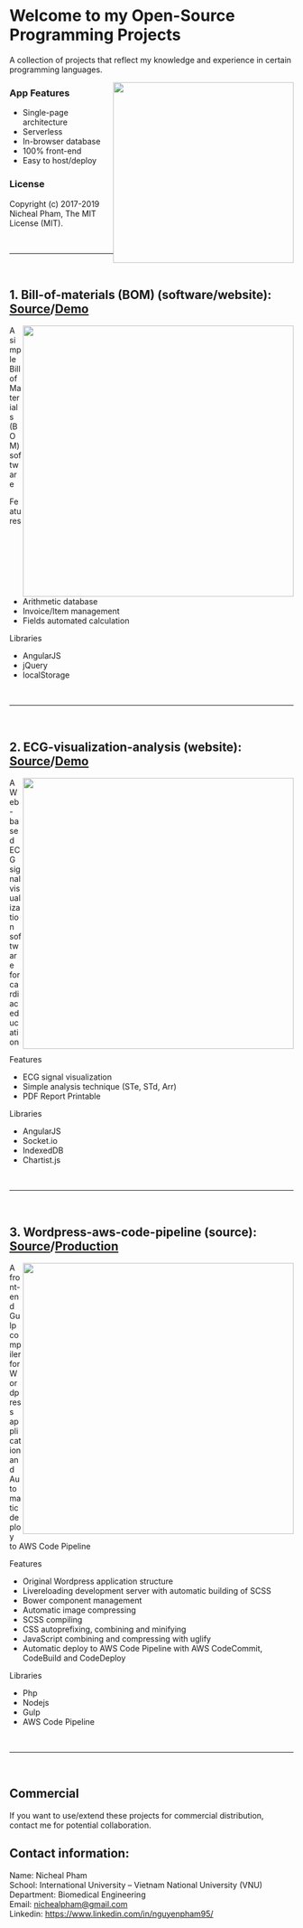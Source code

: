# Welcome to my Open-Source Programming Projects
<p> A collection of projects that reflect my knowledge and experience in certain programming languages.</p>
<img align="right" src="https://thedistance.co.uk/wp-content/uploads/2016/04/Open-Source-Software-.jpg" hspace="0" vspace="0" width="320">

### App Features
* Single-page architecture
* Serverless
* In-browser database
* 100% front-end
* Easy to host/deploy

### License
Copyright (c) 2017-2019 Nicheal Pham, The MIT License (MIT).

<br/>

---

<br/>

## 1. Bill-of-materials (BOM) (software/website): [Source](https://github.com/nichealpham/Open-Source-Projects/blob/master/Bill-of-materials)/[Demo](https://nichealpham.github.io/Open-Source-Projects/Bill-of-materials)

<img align="right" src="https://github.com/nichealpham/Open-Source-Projects/blob/master/Bill-of-materials/captures/1.png" vspace="0" width="480">

A simple Bill of Materials (BOM) software

Features

* Arithmetic database
* Invoice/Item management
* Fields automated calculation

Libraries

* AngularJS
* jQuery
* localStorage

<br/>

---

<br/>

## 2. ECG-visualization-analysis (website): [Source](https://github.com/nichealpham/Open-Source-Projects/blob/master/Ecg-visualization-analysis)/[Demo](https://nichealpham.github.io/Open-Source-Projects/Ecg-visualization-analysis)

<img align="right" src="https://github.com/nichealpham/Open-Source-Projects/blob/master/Ecg-visualization-analysis/images/signal.PNG" vspace="0" width="480">

A Web-based ECG signal visualization software for cardiac education

Features

* ECG signal visualization
* Simple analysis technique (STe, STd, Arr)
* PDF Report Printable

Libraries

* AngularJS
* Socket.io
* IndexedDB
* Chartist.js

<br/>

---

<br/>

## 3. Wordpress-aws-code-pipeline (source): [Source](https://github.com/nichealpham/Open-Source-Projects/blob/master/Wordpress-aws-code-pipeline)/[Production](http://fj.nativesdev.com.au)

<img align="right" src="https://github.com/nichealpham/Open-Source-Projects/blob/master/Wordpress-aws-code-pipeline/webpackage/app-structure.png" vspace="0" width="480">

A front-end Gulp compiler for Wordpress application and Automatic deploy to AWS Code Pipeline

Features

* Original Wordpress application structure
* Livereloading development server with automatic building of SCSS
* Bower component management
* Automatic image compressing
* SCSS compiling
* CSS autoprefixing, combining and minifying
* JavaScript combining and compressing with uglify
* Automatic deploy to AWS Code Pipeline with AWS CodeCommit, CodeBuild and CodeDeploy

Libraries

* Php
* Nodejs
* Gulp
* AWS Code Pipeline

<br/>

---

<br/>

## Commercial
If you want to use/extend these projects for commercial distribution, contact me for potential collaboration.

## Contact information:
Name:  Nicheal Pham<br/>
School:  International University – Vietnam National University (VNU)<br/>
Department:  Biomedical Engineering<br/>
Email: nichealpham@gmail.com<br/>
Linkedin: https://www.linkedin.com/in/nguyenpham95/<br/>
